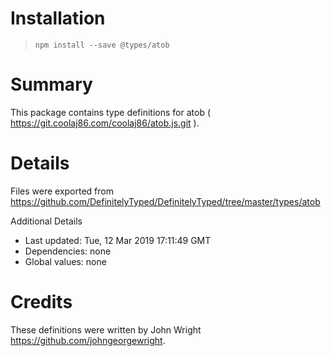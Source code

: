 # Installation
> `npm install --save @types/atob`

# Summary
This package contains type definitions for atob ( https://git.coolaj86.com/coolaj86/atob.js.git ).

# Details
Files were exported from https://github.com/DefinitelyTyped/DefinitelyTyped/tree/master/types/atob

Additional Details
 * Last updated: Tue, 12 Mar 2019 17:11:49 GMT
 * Dependencies: none
 * Global values: none

# Credits
These definitions were written by John Wright <https://github.com/johngeorgewright>.
